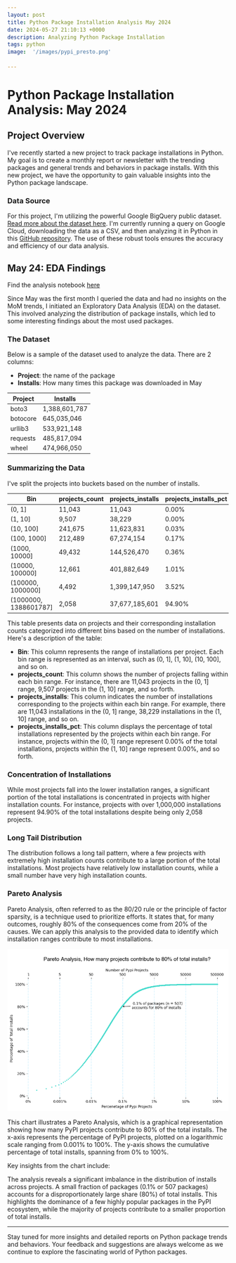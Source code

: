 ```yaml
---
layout: post
title: Python Package Installation Analysis May 2024
date: 2024-05-27 21:10:13 +0000
description: Analyzing Python Package Installation
tags: python
image:  '/images/pypi_presto.png'

---
```


# Python Package Installation Analysis: May 2024

## Project Overview

I've recently started a new project to track package installations in Python. My goal is to create a monthly report or newsletter with the trending packages and general trends and behaviors in package installs. With this new project, we have the opportunity to gain valuable insights into the Python package landscape.

### Data Source

For this project, I'm utilizing the powerful Google BigQuery public dataset. [Read more about the dataset here](https://packaging.python.org/en/latest/guides/analyzing-pypi-package-downloads/). I'm currently running a query on Google Cloud, downloading the data as a CSV, and then analyzing it in Python in this [GitHub repository](https://github.com/AhmedOmarEissa/pypi_analysis). The use of these robust tools ensures the accuracy and efficiency of our data analysis.

## May 24: EDA Findings

Find the analysis notebook [here](https://github.com/AhmedOmarEissa/pypi_analysis/blob/main/notebooks/0_EDA.ipynb)

Since May was the first month I queried the data and had no insights on the MoM trends, I initiated an Exploratory Data Analysis (EDA) on the dataset. This involved analyzing the distribution of package installs, which led to some interesting findings about the most used packages.

### The Dataset

Below is a sample of the dataset used to analyze the data. There are 2 columns:
- **Project**: the name of the package
- **Installs**: How many times this package was downloaded in May

| Project   | Installs   |
|-----------|------------|
| boto3     | 1,388,601,787 |
| botocore  | 645,035,046 |
| urllib3   | 533,921,148 |
| requests  | 485,817,094 |
| wheel     | 474,966,050 |

### Summarizing the Data

I've split the projects into buckets based on the number of installs.

| Bin                     | projects_count | projects_installs | projects_installs_pct |
|-------------------------|----------------|-------------------|-----------------------|
| (0, 1]                  | 11,043         | 11,043            | 0.00%                 |
| (1, 10]                 | 9,507          | 38,229            | 0.00%                 |
| (10, 100]               | 241,675        | 11,623,831        | 0.03%                 |
| (100, 1000]             | 212,489        | 67,274,154        | 0.17%                 |
| (1000, 10000]           | 49,432         | 144,526,470       | 0.36%                 |
| (10000, 100000]         | 12,661         | 401,882,649       | 1.01%                 |
| (100000, 1000000]       | 4,492          | 1,399,147,950     | 3.52%                 |
| (1000000, 1388601787]   | 2,058          | 37,677,185,601    | 94.90%                |

This table presents data on projects and their corresponding installation counts categorized into different bins based on the number of installations. Here's a description of the table:

- **Bin**: This column represents the range of installations per project. Each bin range is represented as an interval, such as (0, 1], (1, 10], (10, 100], and so on.
- **projects_count**: This column shows the number of projects falling within each bin range. For instance, there are 11,043 projects in the (0, 1] range, 9,507 projects in the (1, 10] range, and so forth.
- **projects_installs**: This column indicates the number of installations corresponding to the projects within each bin range. For example, there are 11,043 installations in the (0, 1] range, 38,229 installations in the (1, 10] range, and so on.
- **projects_installs_pct**: This column displays the percentage of total installations represented by the projects within each bin range. For instance, projects within the (0, 1] range represent 0.00% of the total installations, projects within the (1, 10] range represent 0.00%, and so forth.

### Concentration of Installations

While most projects fall into the lower installation ranges, a significant portion of the total installations is concentrated in projects with higher installation counts. For instance, projects with over 1,000,000 installations represent 94.90% of the total installations despite being only 2,058 projects.

### Long Tail Distribution

The distribution follows a long tail pattern, where a few projects with extremely high installation counts contribute to a large portion of the total installations. Most projects have relatively low installation counts, while a small number have very high installation counts.

### Pareto Analysis

Pareto Analysis, often referred to as the 80/20 rule or the principle of factor sparsity, is a technique used to prioritize efforts. It states that, for many outcomes, roughly 80% of the consequences come from 20% of the causes. We can apply this analysis to the provided data to identify which installation ranges contribute to most installations.

![Pareto Analysis](/images/pypi_presto.png)


This chart illustrates a Pareto Analysis, which is a graphical representation showing how many PyPI projects contribute to 80% of the total installs. The x-axis represents the percentage of PyPI projects, plotted on a logarithmic scale ranging from 0.001% to 100%. The y-axis shows the cumulative percentage of total installs, spanning from 0% to 100%.

Key insights from the chart include:

The analysis reveals a significant imbalance in the distribution of installs across projects.
A small fraction of packages (0.1% or 507 packages) accounts for a disproportionately large share (80%) of total installs.
This highlights the dominance of a few highly popular packages in the PyPI ecosystem, while the majority of projects contribute to a smaller proportion of total installs.

---

Stay tuned for more insights and detailed reports on Python package trends and behaviors. Your feedback and suggestions are always welcome as we continue to explore the fascinating world of Python packages.
